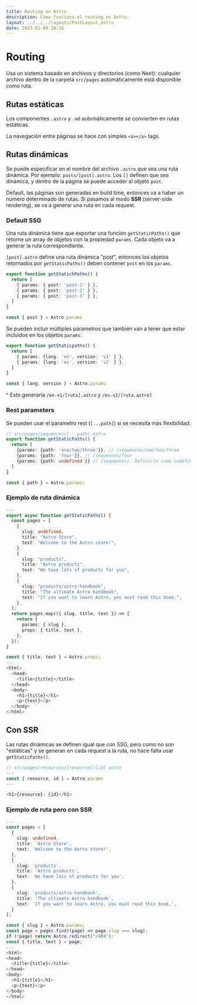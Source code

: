 ```yaml
---
title: Routing en Astro
description: Cómo funciona el routing en Astro.
layout: ../../../layouts/PostLayout.astro
date: 2023-01-09 18:16
---
```


# Routing

Usa un sistema basado en archivos y directorios (como Next): cualquier archivo
dentro de la carpeta `src/pages` automáticamente está disponible como ruta.

## Rutas estáticas

Los componentes `.astro` y `.md` automáticamente se convierten en rutas estáticas.

La navegación entre páginas se hace con simples `<a></a>` tags.

## Rutas dinámicas

Se puede especificar en el nombre del archivo `.astro` que sea una ruta dinámica.
Por ejemplo: `posts/[post].astro`. Los `[]` definen que sea dinámica, y dentro de la página
se puede acceder al objeto `post`.

Default, las páginas son generadas en build time, entonces va  a haber un número determinado
de rutas. Si pasamos al modo **SSR** (server-side rendering), se va a generar una ruta en cada request.

### Default SSG

Una ruta dinámica tiene que exportar una función `getStaticPaths()` que retorne un
array de objetos con la propiedad `params`. Cada objeto va a generar la ruta correspondiente.

`[post].astro` define una ruta dinámica "post", entonces los objetos retornados por `getStaticPaths()`
deben contener `post` en los `params`.

```typescript
export function getStatichPaths() {
  return [
    { params: { post: 'post-1' } },
    { params: { post: 'post-2' } },
    { params: { post: 'post-3' } },
  ]
}

const { post } = Astro.params
```

Se pueden incluir múltiples parametros que también van a tener que estar incluidos
en los objetos `params`:

```typescript
export function getStaticpaths() {
  return [
    { params: {lang: 'en', version: 'v1' } },
    { params: {lang: 'es', version: 'v2' } },
  ]
}

const { lang, version } = Astro.params
```

^ Esto generaría `/en-v1/[ruta].astro` y `/es-v2/[ruta.astro]`

### Rest parameters

Se pueden usar el parametro rest (`[...path]`) si se necesita más flexibilidad.

```typescript
// src/pages/sequences/[...path].astro
export function getStaticPaths() {
  return [
    {params: {path: 'one/two/three'}}, // /sequences/one/two/three
    {params: {path: 'four'}}, // /sequences/four
    {params: {path: undefined }} // /sequences/. Definirlo como undefined lo iguala al top level.
  ]
}

const { path } = Astro.params;
```

### Ejemplo de ruta dinámica

```ts
---
export async function getStaticPaths() {
  const pages = [
    {
      slug: undefined,
      title: "Astro Store",
      text: "Welcome to the Astro store!",
    },
    {
      slug: "products",
      title: "Astro products",
      text: "We have lots of products for you",
    },
    {
      slug: "products/astro-handbook",
      title: "The ultimate Astro handbook",
      text: "If you want to learn Astro, you must read this book.",
    },
  ];
  return pages.map(({ slug, title, text }) => {
    return {
      params: { slug },
      props: { title, text },
    };
  });
}

const { title, text } = Astro.props;
---
<html>
  <head>
    <title>{title}</title>
  </head>
  <body>
    <h1>{title}</h1>
    <p>{text}</p>
  </body>
</html>
```

## Con SSR

Las rutas dinámicas se definen igual que con SSG, pero como no son "estáticas" y se generan
en cada request a la ruta, no hace falta usar `getStaticPaths()`.

```ts
// src/pages/resources/[resource]/[id].astro
---
const { resource, id } = Astro.params
---

<h1>{resource}: {id}</h1>
```

### Ejemplo de ruta pero con SSR

```ts
---
const pages = [
  {
    slug: undefined,
    title: 'Astro Store',
    text: 'Welcome to the Astro store!',
  },
  {
    slug: 'products',
    title: 'Astro products',
    text: 'We have lots of products for you',
  },
  {
    slug: 'products/astro-handbook',
    title: 'The ultimate Astro handbook',
    text: 'If you want to learn Astro, you must read this book.',
  }
];

const { slug } = Astro.params;
const page = pages.find((page) => page.slug === slug);
if (!page) return Astro.redirect("/404");
const { title, text } = page;
---
<html>
<head>
  <title>{title}</title>
</head>
<body>
  <h1>{title}</h1>
  <p>{text}</p>
</body>
</html>
```
